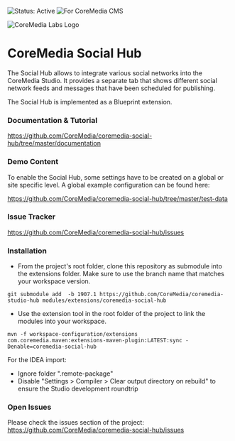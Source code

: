 ![Status: Active](https://documentation.coremedia.com/badges/badge_status_active.png "Status: Active")
![For CoreMedia CMS](https://documentation.coremedia.com/badges/badge_coremedia_cms.png "For CoreMedia CMS")

![CoreMedia Labs Logo](https://documentation.coremedia.com/badges/banner_coremedia_labs_wide.png "CoreMedia Labs Logo Title Text")


# CoreMedia Social Hub

The Social Hub allows to integrate various social networks into the CoreMedia Studio.
It provides a separate tab that shows different social network feeds and messages that have been
scheduled for publishing. 

The Social Hub is implemented as a Blueprint extension.

### Documentation & Tutorial

https://github.com/CoreMedia/coremedia-social-hub/tree/master/documentation

### Demo Content

To enable the Social Hub, some settings have to be created on a global or site specific level.
A global example configuration can be found here:

https://github.com/CoreMedia/coremedia-social-hub/tree/master/test-data

### Issue Tracker

https://github.com/CoreMedia/coremedia-social-hub/issues

### Installation

- From the project's root folder, clone this repository as submodule into the extensions folder. Make sure to use the branch name that matches your workspace version. 
```
git submodule add  -b 1907.1 https://github.com/CoreMedia/coremedia-studio-hub modules/extensions/coremedia-social-hub
```

- Use the extension tool in the root folder of the project to link the modules into your workspace.
 ```
mvn -f workspace-configuration/extensions com.coremedia.maven:extensions-maven-plugin:LATEST:sync -Denable=coremedia-social-hub
```


For the IDEA import:
- Ignore folder ".remote-package"
- Disable "Settings > Compiler > Clear output directory on rebuild" to ensure the Studio development roundtrip

### Open Issues

Please check the issues section of the project:
https://github.com/CoreMedia/coremedia-social-hub/issues


